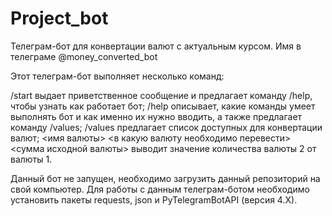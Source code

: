 # Project_bot
Телеграм-бот для конвертации валют с актуальным курсом. 
Имя в телеграме @money_converted_bot

Этот телеграм-бот выполняет несколько команд:

/start выдает приветственное сообщение и предлагает команду /help, чтобы узнать как работает бот;
/help описывает, какие команды умеет выполнять бот и как именно их нужно вводить, а также предлагает команду /values;
/values предлагает список доступных для конвертации валют;
<имя валюты>  <в какую валюту необходимо перевести>  <сумма исходной валюты> выводит значение количества валюты 2 от валюты 1.

Данный бот не запущен, необходимо загрузить данный репозиторий на свой компьютер. 
Для работы с данным телеграм-ботом необходимо установить пакеты requests, json и PyTelegramBotAPI (версия 4.X).

